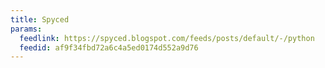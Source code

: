 ```yaml
---
title: Spyced
params:
  feedlink: https://spyced.blogspot.com/feeds/posts/default/-/python
  feedid: af9f34fbd72a6c4a5ed0174d552a9d76
---
```

